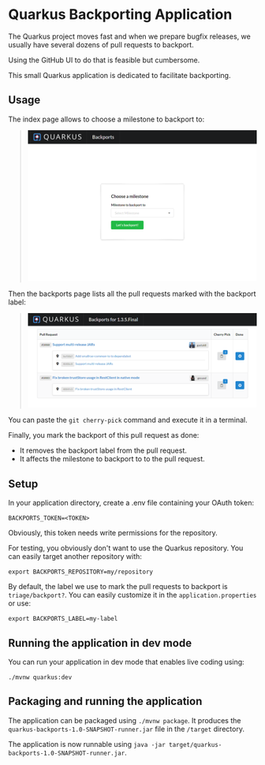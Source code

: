# Quarkus Backporting Application

The Quarkus project moves fast and when we prepare bugfix releases,
we usually have several dozens of pull requests to backport.

Using the GitHub UI to do that is feasible but cumbersome.

This small Quarkus application is dedicated to facilitate backporting.

## Usage

The index page allows to choose a milestone to backport to:

> ![Index Page](/documentation/screenshots/index.png?raw=true "Index Page")

Then the backports page lists all the pull requests marked with the backport label:

> ![Backports Page](/documentation/screenshots/backports.png?raw=true "Index Page")

You can paste the `git cherry-pick` command and execute it in a terminal.

Finally, you mark the backport of this pull request as done:

 * It removes the backport label from the pull request.
 * It affects the milestone to backport to to the pull request.

## Setup

In your application directory, create a .env file containing your OAuth token:

```
BACKPORTS_TOKEN=<TOKEN>
```

Obviously, this token needs write permissions for the repository.

For testing, you obviously don't want to use the Quarkus repository.
You can easily target another repository with:

```
export BACKPORTS_REPOSITORY=my/repository
```

By default, the label we use to mark the pull requests to backport is `triage/backport?`.
You can easily customize it in the `application.properties` or use:

```
export BACKPORTS_LABEL=my-label
```

## Running the application in dev mode

You can run your application in dev mode that enables live coding using:
```
./mvnw quarkus:dev
```

## Packaging and running the application

The application can be packaged using `./mvnw package`.
It produces the `quarkus-backports-1.0-SNAPSHOT-runner.jar` file in the `/target` directory.

The application is now runnable using `java -jar target/quarkus-backports-1.0-SNAPSHOT-runner.jar`.
